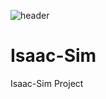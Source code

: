 ![header](https://capsule-render.vercel.app/api?type=waving&color=auto&height=300&section=header&text=Isaac-Sim%20Project&fontSize=90)
# Isaac-Sim
Isaac-Sim Project
